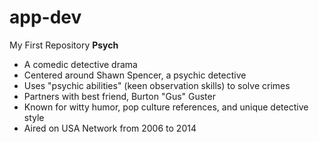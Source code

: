 # app-dev
My First Repository
**Psych**

* A comedic detective drama
* Centered around Shawn Spencer, a psychic detective
* Uses "psychic abilities" (keen observation skills) to solve crimes
* Partners with best friend, Burton "Gus" Guster
* Known for witty humor, pop culture references, and unique detective style
* Aired on USA Network from 2006 to 2014
